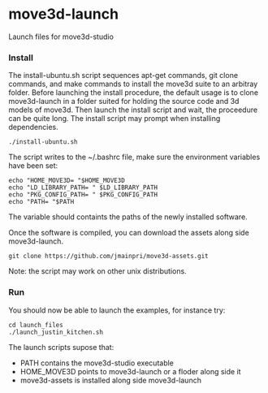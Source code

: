 move3d-launch
=============

Launch files for move3d-studio

### Install

The install-ubuntu.sh script sequences apt-get commands, git clone commands, and make commands to install the move3d suite to an arbitray folder. Before launching the install procedure, the default usage is to clone move3d-launch in a folder suited for holding the source code and 3d models of move3d. Then launch the install script and wait, the proceedure can be quite long. The install script may prompt when installing dependencies.

    ./install-ubuntu.sh
    
The script writes to the ~/.bashrc file, make sure the environment variables have been set:

    echo "HOME_MOVE3D= "$HOME_MOVE3D
    echo "LD_LIBRARY_PATH= " $LD_LIBRARY_PATH
    echo "PKG_CONFIG_PATH= " $PKG_CONFIG_PATH
    echo "PATH= "$PATH
    
The variable should containts the paths of the newly installed software. 

Once the software is compiled, you can download the assets along side move3d-launch.

    git clone https://github.com/jmainpri/move3d-assets.git
    
Note: the script may work on other unix distributions.

    
### Run


You should now be able to launch the examples, for instance try:

    cd launch_files
    ./launch_justin_kitchen.sh
    
The launch scripts supose that:

* PATH contains the move3d-studio executable
* HOME_MOVE3D points to move3d-launch or a floder along side it
* move3d-assets is installed along side move3d-launch
